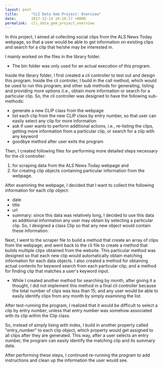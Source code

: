 ```yaml
---
layout: post
title:      "CLI Data Gem Project: Overview"
date:       2017-12-14 19:16:17 +0000
permalink:  cli_data_gem_project_overview
---
```



In this project, I aimed at collecting social clips from the ALS News Today webpage, so that a user would be able to get information on existing clips and search for a clip that he/she may be interested in.

I mainly worked on the files in the library folder.  
* The bin folder was only used for an actual execution of this program.

Inside the library folder, I first created a cli controller to test out and design this program.  Inside the cli controler, I build in the call method, which would be used to run this program; and other sub methods for generating, listing and providing more options (i.e., obtain more information or search for a particular clip.
So, the cli controller was designed to have the following sub-methods:
* generate a new CLIP class from the webpage
* list each clip from the new CLIP class by entry number, so that user can easily select any clip for more information
* ask if user wants to perform additional  actions, i.e., re-listing the clips, getting more information from a particular clip, or search for a clip with any keyword
* goodbye method after user exits the program


Then, I created following files for performing more detailed steps necessary for the cli controller:
1. for scraping data from the ALS News Today webpage and 
2. for creating clip objects containing particular information from the webpage.

After examining the webpage, I decided that I want to collect the following information for each clip object: 
* date
* title
* url
* summary: since this data was relatively long, I decided to use this data as additional information any user may obtain by selecting a particular clip.
So, I designed a class Clip so that any new object would contain these information.

Next, I went to the scraper file to build a method that create an array of clips from the webpage; and went back to the cli file to create a method that builds multiple clips obtained from the website.  This particular method was designed so that each new clip would automatically obtain matching information for each data objects.  I also created a method for obtaining actual contents for keyword search from each particular clip; and a method for finding clip that matches a user's keyword input.
* While I created another method for searching by month, after giving it a thought, I did not implement this method in a final cli controller because the total number of clips was less than 15; and any user would be able to easily identify clips from any month by simply examining the list.

After test-running the program, I realized that it would be difficult to select a clip by entry number, unless that entry number was somehow associated with its clip within the Clip class.

So, instead of simply lising with index, I build in another property called "entry_number" to each clip object, which property would get assigned to all clips after they are generated.  This way, after a user selects an entry number, the program can easily identify the matching clip and its summary data.

After performing these steps, I continued re-running the program to add instructions and clean up the information the user would see. 


